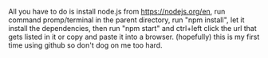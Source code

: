 All you have to do is install node.js from https://nodejs.org/en, run command promp/terminal in the parent directory, run "npm install", let it install the dependencies, then run "npm start" and ctrl+left click the url that gets listed in it or copy and paste it into a browser. (hopefully)
this is my first time using github so don't dog on me too hard.
